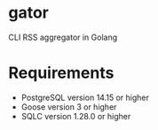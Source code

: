 # gator
CLI RSS aggregator in Golang

# Requirements
- PostgreSQL version 14.15 or higher
- Goose version 3 or higher
- SQLC version 1.28.0 or higher